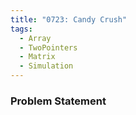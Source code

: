 ```yaml
---
title: "0723: Candy Crush"
tags:
  - Array
  - TwoPointers
  - Matrix
  - Simulation
---
```

### Problem Statement

